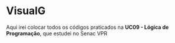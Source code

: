 # VisualG
Aqui irei colocar todos os códigos praticados na **UC09 - Lógica de Programação**, que estudei no Senac VPR 

